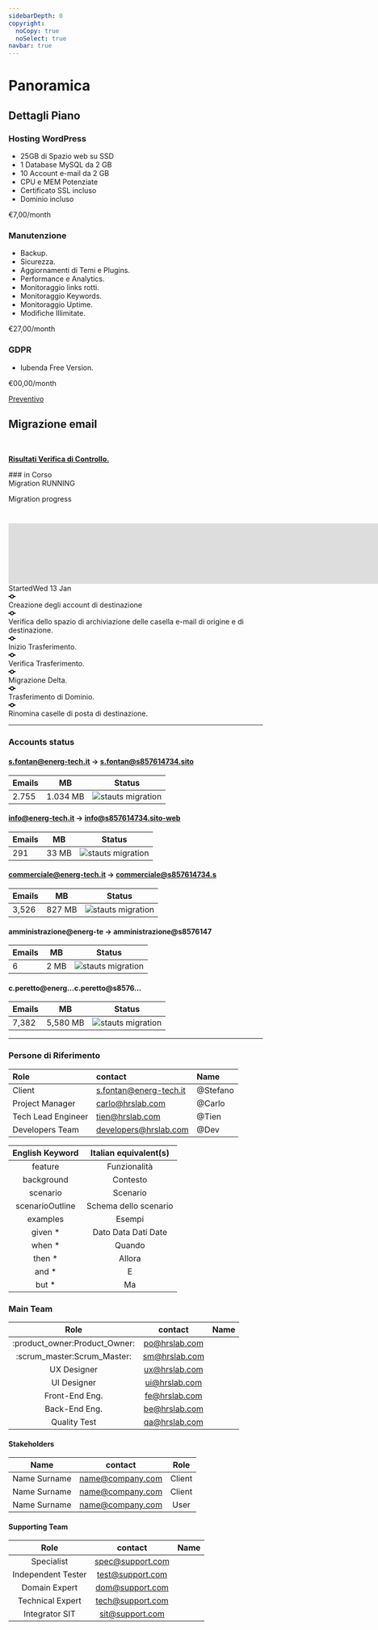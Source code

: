 ```yaml
---
sidebarDepth: 0
copyright:
  noCopy: true
  noSelect: true
navbar: true
---
```


# Panoramica


## Dettagli Piano

<div class="container-lg clearfix gutter-condensed mb-12">
  <div class="col-md-4 col-12 float-left">
    <div class="Box Box--condensed my-2">
  <div class="Box-header">
    <h3 class="Box-title">
      Hosting WordPress
    </h3>
  </div>
  <div class="Box-body p-0 text-small">
  <ul class="p-0">
    <li class="Box-row">25GB di Spazio web su SSD</li>
    <li class="Box-row">1 Database MySQL da 2 GB</li>
    <li class="Box-row">10 Account e-mail da 2 GB</li>
    <li class="Box-row">CPU e MEM Potenziate</li>
    <li class="Box-row">Certificato SSL incluso</li>
    <li class="Box-row">Dominio incluso</li>
  </ul>
  </div>
  <div class="Box-footer bg-gray f5">
    €7,00/month
  </div>
</div>
  </div>
  <div class="col-md-4 col-12  float-left">
     <div class="Box Box--condensed my-2">
  <div class="Box-header">
    <h3 class="Box-title">
      Manutenzione
    </h3>
  </div>
  <div class="Box-body p-0 text-small">
  <ul class="p-0">
    <li class="Box-row">Backup.</li>
    <li class="Box-row">Sicurezza.</li>
    <li class="Box-row">Aggiornamenti di Temi e Plugins.</li>
    <li class="Box-row">Performance e Analytics.</li>
    <li class="Box-row">Monitoraggio links rotti.</li>
    <li class="Box-row">Monitoraggio Keywords.</li>
    <li class="Box-row">Monitoraggio Uptime.</li>
    <li class="Box-row">Modifiche Illimitate.</li>
  </ul>
  </div>
  <div class="Box-footer bg-gray f5">
    €27,00/month
  </div>
</div>
  </div>
  <div class="col-md-4 col-12  float-left">
         <div class="Box Box--condensed my-2">
  <div class="Box-header">
    <h3 class="Box-title">
      GDPR
    </h3>
  </div>
  <div class="Box-body p-0 text-small">
  <ul class="p-0">
    <li class="Box-row">Iubenda Free Version.</li>
  </ul>
  </div>
  <div class="Box-footer bg-gray f5">
    €00,00/month
  </div>
</div>
  </div>
</div>

[Preventivo](https://102321535.hrslab.com/)

## Migrazione email

<br>

**[Risultati Verifica di Controllo.](./developers/mxtool.md)**

<BlankSlate>
### in Corso

<div class="TimelineItem-body text-blue">
Migration RUNNING<span class="AnimatedEllipsis"></span>
</div>

</BlankSlate>

<span class="hide text-small text-gray mr-2">Migration progress</span>
<span class="hide Progress Progress--large">
<span class="hide Progress-item bg-blue" style="width: 0.2%;"></span>
</span>

<div id="my-div" class="hide">

<iframe id="my-iframe" scrolling="no" src="https://emailmigration.ionos.com/mig/?client=ionos&locale=en_US&utm_source=email&utm_medium=status#page=statususer;session=d48c4e2f-3ff4-4c41-b6f0-27a44c2a5fb0"></iframe>

</div>

<div class="container my-6 text-small">
Started<span class="ml-2 text-small">Wed 13 Jan</span>
<div class="TimelineItem TimelineItem--condensed">
<div class="TimelineItem-badge">
<svg class="octicon octicon-git-commit text-green" viewBox="0 0 14 16" version="1.1" width="14" height="16" aria-hidden="true">
  <path fill-rule="evenodd" d="M10.86 7c-.45-1.72-2-3-3.86-3-1.86 0-3.41 1.28-3.86 3H0v2h3.14c.45 1.72 2 3 3.86 3 1.86 0 3.41-1.28 3.86-3H14V7h-3.14zM7 10.2c-1.22 0-2.2-.98-2.2-2.2 0-1.22.98-2.2 2.2-2.2 1.22 0 2.2.98 2.2 2.2 0 1.22-.98 2.2-2.2 2.2z"></path>
</svg>
</div>
<div class="TimelineItem-body text-green">
Creazione degli account di destinazione
</div>
</div>
<div class="TimelineItem TimelineItem--condensed">
<div class="TimelineItem-badge">
<svg class="octicon octicon-git-commit text-green" viewBox="0 0 14 16" version="1.1" width="14" height="16" aria-hidden="true">
  <path fill-rule="evenodd" d="M10.86 7c-.45-1.72-2-3-3.86-3-1.86 0-3.41 1.28-3.86 3H0v2h3.14c.45 1.72 2 3 3.86 3 1.86 0 3.41-1.28 3.86-3H14V7h-3.14zM7 10.2c-1.22 0-2.2-.98-2.2-2.2 0-1.22.98-2.2 2.2-2.2 1.22 0 2.2.98 2.2 2.2 0 1.22-.98 2.2-2.2 2.2z"></path>
</svg>
</div>
<div class="TimelineItem-body text-green">
Verifica dello spazio di archiviazione delle casella e-mail di origine e di destinazione.
</div>
</div>
<div class="TimelineItem TimelineItem--condensed">
<div class="TimelineItem-badge">
<svg class="octicon octicon-git-commit text-green" viewBox="0 0 14 16" version="1.1" width="14" height="16" aria-hidden="true">
  <path fill-rule="evenodd" d="M10.86 7c-.45-1.72-2-3-3.86-3-1.86 0-3.41 1.28-3.86 3H0v2h3.14c.45 1.72 2 3 3.86 3 1.86 0 3.41-1.28 3.86-3H14V7h-3.14zM7 10.2c-1.22 0-2.2-.98-2.2-2.2 0-1.22.98-2.2 2.2-2.2 1.22 0 2.2.98 2.2 2.2 0 1.22-.98 2.2-2.2 2.2z"></path>
</svg>
</div>
<div class="TimelineItem-body text-green">
Inizio Trasferimento.<span class="AnimatedEllipsis"></span>
</div>
</div>
<div class="TimelineItem TimelineItem--condensed">
<div class="TimelineItem-badge">
<svg class="octicon octicon-git-commit" viewBox="0 0 14 16" version="1.1" width="14" height="16" aria-hidden="true">
  <path fill-rule="evenodd" d="M10.86 7c-.45-1.72-2-3-3.86-3-1.86 0-3.41 1.28-3.86 3H0v2h3.14c.45 1.72 2 3 3.86 3 1.86 0 3.41-1.28 3.86-3H14V7h-3.14zM7 10.2c-1.22 0-2.2-.98-2.2-2.2 0-1.22.98-2.2 2.2-2.2 1.22 0 2.2.98 2.2 2.2 0 1.22-.98 2.2-2.2 2.2z"></path>
</svg>
</div>
<div class="TimelineItem-body text-green">
Verifica Trasferimento.<span class="AnimatedEllipsis"></span>
</div>
</div>
<div class="TimelineItem TimelineItem--condensed">
<div class="TimelineItem-badge">
<svg class="octicon octicon-git-commit" viewBox="0 0 14 16" version="1.1" width="14" height="16" aria-hidden="true">
  <path fill-rule="evenodd" d="M10.86 7c-.45-1.72-2-3-3.86-3-1.86 0-3.41 1.28-3.86 3H0v2h3.14c.45 1.72 2 3 3.86 3 1.86 0 3.41-1.28 3.86-3H14V7h-3.14zM7 10.2c-1.22 0-2.2-.98-2.2-2.2 0-1.22.98-2.2 2.2-2.2 1.22 0 2.2.98 2.2 2.2 0 1.22-.98 2.2-2.2 2.2z"></path>
</svg>
</div>
<div class="TimelineItem-body">
Migrazione Delta.
</div>
</div>
<div class="TimelineItem TimelineItem--condensed">
<div class="TimelineItem-badge">
<svg class="octicon octicon-git-commit" viewBox="0 0 14 16" version="1.1" width="14" height="16" aria-hidden="true">
  <path fill-rule="evenodd" d="M10.86 7c-.45-1.72-2-3-3.86-3-1.86 0-3.41 1.28-3.86 3H0v2h3.14c.45 1.72 2 3 3.86 3 1.86 0 3.41-1.28 3.86-3H14V7h-3.14zM7 10.2c-1.22 0-2.2-.98-2.2-2.2 0-1.22.98-2.2 2.2-2.2 1.22 0 2.2.98 2.2 2.2 0 1.22-.98 2.2-2.2 2.2z"></path>
</svg>
</div>
<div class="TimelineItem-body">
Trasferimento di Dominio.
</div>
</div>
<div class="TimelineItem TimelineItem--condensed">
<div class="TimelineItem-badge">
<svg class="octicon octicon-git-commit" viewBox="0 0 14 16" version="1.1" width="14" height="16" aria-hidden="true">
  <path fill-rule="evenodd" d="M10.86 7c-.45-1.72-2-3-3.86-3-1.86 0-3.41 1.28-3.86 3H0v2h3.14c.45 1.72 2 3 3.86 3 1.86 0 3.41-1.28 3.86-3H14V7h-3.14zM7 10.2c-1.22 0-2.2-.98-2.2-2.2 0-1.22.98-2.2 2.2-2.2 1.22 0 2.2.98 2.2 2.2 0 1.22-.98 2.2-2.2 2.2z"></path>
</svg>
</div>
<div class="TimelineItem-body">
Rinomina caselle di posta di destinazione.
</div>
</div>
</div> <!-- End of the container  -->

---
### Accounts status

#### s.fontan@energ-tech.it → s.fontan@s857614734.sito

| Emails | MB       | Status                                                                                      |
| ------ | -------- | ------------------------------------------------------------------------------------------- |
| 2.755  | 1.034 MB | ![stauts migration](https://img.shields.io/badge/Status-Migration%20job%20done-success) |

#### info@energ-tech.it → info@s857614734.sito-web

| Emails | MB       | Status                                                                                      |
| ------ | -------- | ------------------------------------------------------------------------------------------- |
| 291  | 33 MB | ![stauts migration](https://img.shields.io/badge/Status-Migration%20job%20done-success) |

#### commerciale@energ-tech.it → commerciale@s857614734.s

| Emails | MB       | Status                                                                                      |
| ------ | -------- | ------------------------------------------------------------------------------------------- |
| 3,526  | 827 MB | ![stauts migration](https://img.shields.io/badge/Status-Migration%20job%20done-success) |


#### amministrazione@energ-te → amministrazione@s8576147

| Emails | MB       | Status                                                                                      |
| ------ | -------- | ------------------------------------------------------------------------------------------- |
| 6  | 2 MB | ![stauts migration](https://img.shields.io/badge/Status-Migration%20job%20done-success) |
#### c.peretto@energ...c.peretto@s8576...

| Emails | MB       | Status                                                                                      |
| ------ | -------- | ------------------------------------------------------------------------------------------- |
| 7,382  | 5,580 MB | ![stauts migration](https://img.shields.io/badge/Status-Migration%20job%20aborted-critical) |

---
### Persone di Riferimento

| Role               | contact                | Name     |
| :----------------- | :--------------------- | :------- |
| Client             | s.fontan@energ-tech.it | @Stefano |
| Project Manager    | carlo@hrslab.com       | @Carlo   |
| Tech Lead Engineer | tien@hrslab.com        | @Tien    |
| Developers Team    | developers@hrslab.com  | @Dev     |

<div class="hide">

| English Keyword | Italian equivalent(s) |
| :-------------: | :-------------------: |
|     feature     |     Funzionalità      |
|   background    |       Contesto        |
|    scenario     |       Scenario        |
| scenarioOutline | Schema dello scenario |
|    examples     |        Esempi         |
|    given \*     |  Dato Data Dati Date  |
|     when \*     |        Quando         |
|     then \*     |        Allora         |
|     and \*      |           E           |
|     but \*      |          Ma           |

### Main Team

|             Role              |    contact    | Name |
| :---------------------------: | :-----------: | :--: |
| :product_owner:Product_Owner: | po@hrslab.com |      |
|  :scrum_master:Scrum_Master:  | sm@hrslab.com |      |
|          UX Designer          | ux@hrslab.com |      |
|          UI Designer          | ui@hrslab.com |      |
|        Front-End Eng.         | fe@hrslab.com |      |
|         Back-End Eng.         | be@hrslab.com |      |
|         Quality Test          | qa@hrslab.com |      |

#### Stakeholders

|     Name     |     contact      |  Role  |
| :----------: | :--------------: | :----: |
| Name Surname | name@company.com | Client |
| Name Surname | name@company.com | Client |
| Name Surname | name@company.com |  User  |

#### Supporting Team

|        Role        |     contact      | Name |
| :----------------: | :--------------: | :--: |
|     Specialist     | spec@support.com |      |
| Independent Tester | test@support.com |      |
|   Domain Expert    | dom@support.com  |      |
|  Technical Expert  | tech@support.com |      |
|   Integrator SIT   | sit@support.com  |      |

</div>

<style>

#new {
background-color: #BADA55;
-webkit-animation: heartbeat 1.5s ease-in-out infinite both;
animation: heartbeat 1.5s ease-in-out infinite both;

}


#my-div {
width    : 800px;
height   : 80px;
overflow : hidden;
position : relative;
margin-top: 40px;
padding: 20px;
}


#my-iframe {
position : absolute;
top      : -350px;
left     : -80px;
width    : 1280px;
height   : 1200px;
}


</style>

<!-- <script>
$.ajax({
  type: 'GET',
  url: 'https://wakatime.com/share/@HRSlab/a31fef80-e05f-4a44-ad97-bd1f95abfd08.json',
  dataType: 'jsonp',
  success: function(response) {
    console.log(response.data);
  },
});
</script> -->

